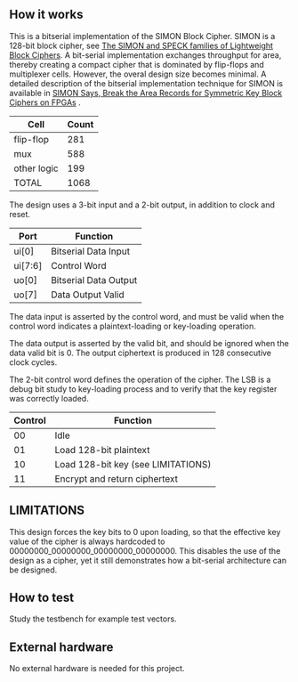 <!---

This file is used to generate your project datasheet. Please fill in the information below and delete any unused
sections.

You can also include images in this folder and reference them in the markdown. Each image must be less than
512 kb in size, and the combined size of all images must be less than 1 MB.
-->

## How it works

This is a bitserial implementation of the SIMON Block Cipher.  SIMON
is a 128-bit block cipher, see [The SIMON and SPECK families of
Lightweight Block Ciphers](https://eprint.iacr.org/2013/404). A
bit-serial implementation exchanges throughput for area, thereby
creating a compact cipher that is dominated by flip-flops and
multiplexer cells.  However, the overal design size becomes minimal. A
detailed description of the bitserial implementation technique for
SIMON is available in [SIMON Says, Break the Area Records for
Symmetric Key Block Ciphers on FPGAs](https://eprint.iacr.org/2014/237) .

| Cell            | Count                           |
| --------------- | ------------------------------- |
| flip-flop       | 281                             |
| mux             | 588                             |
| other logic     | 199                             |
| TOTAL           | 1068                            |


The design uses a 3-bit input and a 2-bit output, in addition to clock and reset.

| Port            |  Function                       |
| --------------- | ------------------------------- |
| ui[0]           | Bitserial Data Input            |
| ui[7:6]         | Control Word                    |
| uo[0]           | Bitserial Data Output           |
| uo[7]           | Data Output Valid               |

The data input is asserted by the control word, and must be valid when
the control word indicates a plaintext-loading or key-loading
operation.

The data output is asserted by the valid bit, and should be ignored
when the data valid bit is 0. The output ciphertext is produced in 128
consecutive clock cycles.

The 2-bit control word defines the operation of the cipher. The LSB is
a debug bit study to key-loading process and to verify that the key
register was correctly loaded.

| Control         | Function                           |
| --------------- | ---------------------------------- |
| 00              | Idle                               |
| 01              | Load 128-bit plaintext             |
| 10              | Load 128-bit key (see LIMITATIONS) |
| 11              | Encrypt and return ciphertext      |


## LIMITATIONS

This design forces the key bits to 0 upon loading, so that the
effective key value of the cipher is always hardcoded to
00000000_00000000_00000000_00000000.  This disables the use of the
design as a cipher, yet it still demonstrates how a bit-serial
architecture can be designed.

## How to test

Study the testbench for example test vectors.

## External hardware

No external hardware is needed for this project.
